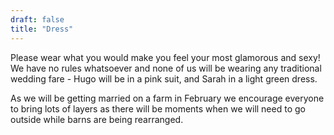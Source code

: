 ```yaml
---
draft: false
title: "Dress"
---
```


Please wear what you would make you feel your most glamorous and sexy! We have no rules whatsoever and none of us will be wearing any traditional wedding fare - Hugo will be in a pink suit, and Sarah in a light green dress.

As we will be getting married on a farm in February we encourage everyone to bring lots of layers as there will be moments when we will need to go outside while barns are being rearranged.
